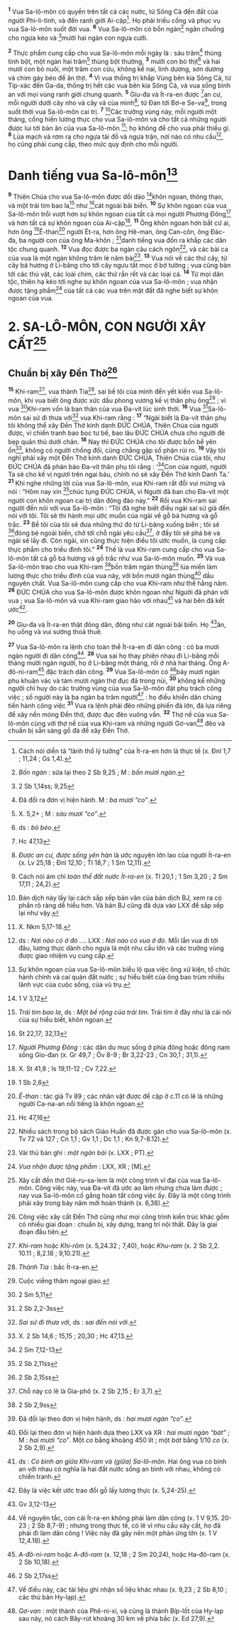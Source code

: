 <sup><b>1</b></sup> Vua Sa-lô-môn có quyền trên tất cả các nước, từ Sông Cả đến đất của người Phi-li-tinh, và đến ranh giới Ai-cập[^1]. Họ phải triều cống và phục vụ vua Sa-lô-môn suốt đời vua. <sup><b>6</b></sup> Vua Sa-lô-môn có bốn ngàn[^2] ngăn chuồng cho ngựa kéo và [^1*]mười hai ngàn con ngựa cưỡi.

<sup><b>2</b></sup> Thực phẩm cung cấp cho vua Sa-lô-môn mỗi ngày là : sáu trăm[^3] thùng tinh bột, một ngàn hai trăm[^4] thùng bột thường, <sup><b>3</b></sup> mười con bò thịt[^5] và hai mươi con bò nuôi, một trăm con cừu, không kể nai, linh dương, sơn dương và chim gáy béo để ăn thịt. <sup><b>4</b></sup> Vì vua thống trị khắp Vùng bên kia Sông Cả, từ Típ-xác đến Ga-da, thống trị hết các vua bên kia Sông Cả, và vua sống bình an với mọi vùng ranh giới chung quanh. <sup><b>5</b></sup> Giu-đa và Ít-ra-en được [^2*]an cư, mỗi người dưới cây nho và cây vả của mình[^6], từ Đan tới Bơ-e Se-va[^7], trong suốt thời vua Sa-lô-môn cai trị. <sup><b>7</b></sup> [^8]Các trưởng vùng này, mỗi người một tháng, cống hiến lương thực cho vua Sa-lô-môn và cho tất cả những người được lui tới bàn ăn của vua Sa-lô-môn [^9]; họ không để cho vua phải thiếu gì. <sup><b>8</b></sup> Lúa mạch và rơm rạ cho ngựa tải đồ và ngựa trận, nơi nào có nhu cầu[^10], họ cũng phải cung cấp, theo mức quy định cho mỗi người.

# Danh tiếng vua Sa-lô-môn[^11]
<sup><b>9</b></sup> Thiên Chúa cho vua Sa-lô-môn được dồi dào [^3*]khôn ngoan, thông thạo, và một trái tim bao la[^12] như [^4*]cát ngoài bãi biển. <sup><b>10</b></sup> Sự khôn ngoan của vua Sa-lô-môn trổi vượt hơn sự khôn ngoan của tất cả mọi người Phương Đông[^13] và hơn tất cả sự khôn ngoan của Ai-cập[^14]. <sup><b>11</b></sup> Ông khôn ngoan hơn bất cứ ai, hơn ông [^5*]Ê-than[^15] người Ét-ra, hơn ông Hê-man, ông Can-côn, ông Đác-đa, ba người con của ông Ma-khôn ; [^6*]danh tiếng vua đồn ra khắp các dân tộc chung quanh. <sup><b>12</b></sup> Vua đọc được ba ngàn câu cách ngôn[^16], và các bài ca của vua là một ngàn không trăm lẻ năm bài[^17]. <sup><b>13</b></sup> Vua nói về các thứ cây, từ cây bá hương ở Li-băng cho tới cây ngưu tất mọc ở bờ tường ; vua cũng bàn tới các thú vật, các loài chim, các thứ rắn rết và các loại cá. <sup><b>14</b></sup> Từ mọi dân tộc, thiên hạ kéo tới nghe sự khôn ngoan của vua Sa-lô-môn ; vua nhận được tặng phẩm[^18] của tất cả các vua trên mặt đất đã nghe biết sự khôn ngoan của vua.

# 2. SA-LÔ-MÔN, CON NGƯỜI XÂY CẤT[^19]
## Chuẩn bị xây Đền Thờ[^20]
<sup><b>15</b></sup> Khi-ram[^21], vua thành Tia[^22], sai bề tôi của mình đến yết kiến vua Sa-lô-môn, khi vua biết ông được xức dầu phong vương kế vị thân phụ ông[^23] ; vì vua [^7*]Khi-ram vốn là bạn thân của vua Đa-vít lúc sinh thời. <sup><b>16</b></sup> Vua [^8*]Sa-lô-môn sai sứ đi thưa với[^24] vua Khi-ram rằng : <sup><b>17</b></sup> “Ngài biết là Đa-vít thân phụ tôi không thể xây Đền Thờ kính danh ĐỨC CHÚA, Thiên Chúa của người được, vì chiến tranh bao bọc tư bề, bao lâu ĐỨC CHÚA chưa cho người đè bẹp quân thù dưới chân. <sup><b>18</b></sup> Nay thì ĐỨC CHÚA cho tôi được bốn bề yên ổn[^25], không có người chống đối, cũng chẳng gặp số phận rủi ro. <sup><b>19</b></sup> Vậy tôi nghĩ phải xây một Đền Thờ kính danh ĐỨC CHÚA, Thiên Chúa của tôi, như ĐỨC CHÚA đã phán bảo Đa-vít thân phụ tôi rằng : ‘[^9*]Con của ngươi, người Ta sẽ cho kế vị ngươi trên ngai báu, chính nó sẽ xây Đền Thờ kính Danh Ta.’ <sup><b>21</b></sup> Khi nghe những lời của vua Sa-lô-môn, vua Khi-ram rất đỗi vui mừng và nói : “Hôm nay xin [^10*]chúc tụng ĐỨC CHÚA, vì Người đã ban cho Đa-vít một người con khôn ngoan cai trị dân đông đảo này.” <sup><b>22</b></sup> Rồi vua Khi-ram sai người đến nói với vua Sa-lô-môn : “Tôi đã nghe biết điều ngài sai sứ giả đến nói với tôi. Tôi sẽ thi hành mọi ước muốn của ngài về gỗ bá hương và gỗ trắc. <sup><b>23</b></sup> Bề tôi của tôi sẽ đưa những thứ đó từ Li-băng xuống biển ; tôi sẽ [^11*]đóng bè ngoài biển, chở tới chỗ ngài yêu cầu[^26], ở đấy tôi sẽ phá bè và ngài sẽ lấy đi. Còn ngài, xin cũng thực hiện điều tôi ước muốn, là cung cấp thực phẩm cho triều đình tôi.” <sup><b>24</b></sup> Thế là vua Khi-ram cung cấp cho vua Sa-lô-môn tất cả gỗ bá hương và gỗ trắc như vua Sa-lô-môn muốn. <sup><b>25</b></sup> Và vua Sa-lô-môn trao cho vua Khi-ram [^12*]bốn trăm ngàn thùng[^27] lúa miến làm lương thực cho triều đình của vua này, với bốn mươi ngàn thùng[^28] dầu nguyên chất. Vua Sa-lô-môn cung cấp cho vua Khi-ram như thế hằng năm. <sup><b>26</b></sup> ĐỨC CHÚA cho vua Sa-lô-môn được khôn ngoan như Người đã phán với vua ; vua Sa-lô-môn và vua Khi-ram giao hảo với nhau[^29] và hai bên đã kết ước[^30].

<sup><b>20</b></sup> Giu-đa và Ít-ra-en thật đông dân, đông như cát ngoài bãi biển. Họ [^13*]ăn, họ uống và vui sướng thoả thuê.

<sup><b>27</b></sup> Vua Sa-lô-môn ra lệnh cho toàn thể Ít-ra-en đi dân công : có ba mươi ngàn người đi dân công[^31]. <sup><b>28</b></sup> Vua sai họ thay phiên nhau đi Li-băng mỗi tháng mười ngàn người, họ ở Li-băng một tháng, rồi ở nhà hai tháng. Ông A-đô-ni-ram[^32] đặc trách dân công. <sup><b>29</b></sup> Vua Sa-lô-môn có [^14*]bảy mươi ngàn phu khuân vác và tám mươi ngàn thợ đục đá trong núi, <sup><b>30</b></sup> không kể những người chỉ huy do các trưởng vùng của vua Sa-lô-môn đặt phụ trách công việc ; số người này là ba ngàn ba trăm người[^33] : họ điều khiển dân chúng tiến hành công việc <sup><b>31</b></sup> Vua ra lệnh phải đẽo những phiến đá lớn, đá lựa riêng để xây nền móng Đền thờ, được đục đẽo vuông vắn. <sup><b>32</b></sup> Thợ nề của vua Sa-lô-môn cùng với thợ nề của vua Khi-ram và những người Gơ-van[^34] đẽo và chuẩn bị sẵn sàng gỗ đá để xây Đền Thờ.

[^1]: Cách nói diễn tả “lãnh thổ lý tưởng” của Ít-ra-en hơn là thực tế (x. Đnl 1,7 ; 11,24 ; Gs 1,4).
[^2]: <i>Bốn ngàn</i> : sửa lại theo 2 Sb 9,25 ; M : <i>bốn mươi ngàn</i>.
[^3]: Đã đổi ra đơn vị hiện hành. M : <i>ba mươi “co”</i>.
[^4]: X. 5,2+ ; M : <i>sáu mươi “co”</i>.
[^5]: ds : <i>bò béo</i>.
[^6]: <i>Được an cư, được sống yên hàn</i> là ước nguyện lớn lao của người Ít-ra-en (x. Lv 25,18 ; Đnl 12,10 ; Tl 18,7 ; 1 Sm 12,11).
[^7]: Cách nói ám chỉ <i>toàn thể đất nước Ít-ra-en</i> (x. Tl 20,1 ; 1 Sm 3,20 ; 2 Sm 17,11 ; 24,2).
[^8]: Bản dịch này lấy lại cách sắp xếp bản văn của bản dịch BJ, xem ra có phần rõ ràng dễ hiểu hơn. Và bản BJ cũng đã dựa vào LXX để sắp xếp lại như vậy.
[^9]: X. Nkm 5,17-18.
[^10]: ds : <i>Nơi nào có ở đó ...</i>. LXX : <i>Nơi nào có vua ở đó</i>. Mỗi lần vua đi tới đâu, lương thực dành cho ngựa là một nhu cầu lớn và các trưởng vùng được giao nhiệm vụ cung cấp.
[^11]: Sự khôn ngoan của vua Sa-lô-môn biểu lộ qua việc ông xử kiện, tổ chức hành chính và cai quản đất nước ; sự hiểu biết của ông bao trùm nhiều lãnh vực của cuộc sống, của vũ trụ.
[^12]: <i>Trái tim bao la</i>, ds : <i>Một bề rộng của trái tim</i>. Trái tim ở đây như là cái nôi của sự hiểu biết, khôn ngoan.
[^13]: <i>Người Phương Đông</i> : các dân du mục sống ở phía đông hoặc đông nam sông Gio-đan (x. Gr 49,7 ; Ôv 8-9 ; Br 3,22-23 ; Cn 30,1 ; 31,1).
[^14]: X. St 41,8 ; Is 19,11-12 ; Cv 7,22.
[^15]: <i>Ê-than</i> : tác giả Tv 89 ; các nhân vật được đề cập ở c.11 có lẽ là những người Ca-na-an nổi tiếng là khôn ngoan.
[^16]: Nhiều sách trong bộ sách Giáo Huấn đã được gán cho vua Sa-lô-môn (x. Tv 72 và 127 ; Cn 1,1 ; Gv 1,1 ; Dc 1,1 ; Kn 9,7-8.12).
[^17]: Vài thủ bản ghi : <i>một ngàn bài</i> (x. LXX ; PT).
[^18]: <i>Vua nhận được tặng phẩm</i> : LXX, XR ; [M].
[^19]: Xây cất đền thờ Giê-ru-sa-lem là một công trình vĩ đại của vua Sa-lô-môn. Công việc này, vua Đa-vít đã ước ao làm nhưng chưa làm được ; nay vua Sa-lô-môn cố gắng hoàn tất công việc ấy. Đây là một công trình phải xây trong bảy năm mới hoàn thành (x. 6,38).
[^20]: Công việc xây cất Đền Thờ cũng như mọi công trình kiến trúc khác gồm có nhiều giai đoạn : chuẩn bị, xây dựng, trang trí nội thất. Đây là giai đoạn đầu tiên.
[^21]: <i>Khi-ram</i> hoặc <i>Khi-rôm</i> (x. 5,24.32 ; 7,40), hoặc <i>Khu-ram</i> (x. 2 Sb 2,2. 10.11 ; 8,2.18 ; 9,10.21).
[^22]: <i>Thành Tia</i> : bắc Ít-ra-en.
[^23]: Cuộc viếng thăm ngoại giao.
[^24]: <i>Sai sứ đi thưa với</i>, ds : <i>sai đến nói với</i>.
[^25]: X. 2 Sb 14,6 ; 15,15 ; 20,30 ; Hc 47,13.
[^26]: Chỗ này có lẽ là Gia-phô (x. 2 Sb 2,15 ; Er 3,7).
[^27]: Đã đổi lại theo đơn vị hiện hành, ds : <i>hai mươi ngàn “co”</i>.
[^28]: Đổi lại theo đơn vị hiện hành dựa theo LXX và XR : <i>hai mươi ngàn “bát”</i> ; M : <i>hai mươi “co”</i>. Một <i>co</i> bằng khoảng 450 lít ; một <i>bát</i> bằng 1/10 <i>co</i> (x. 2 Sb 2,9).
[^29]: ds : <i>Có bình an giữa Khi-ram và (giữa) Sa-lô-môn</i>. Hai ông vua có bình an với nhau có nghĩa là hai đất nước sống an bình với nhau, không có chiến tranh.
[^30]: Đây là việc kết ước trao đổi gỗ lấy lương thực (x. 5,24-25).
[^31]: Về nguyên tắc, con cái Ít-ra-en không phải làm dân công (x. 1 V 9,15. 20-23 ; 2 Sb 8,7-9) ; nhưng trong thực tế, có lẽ vì nhu cầu xây cất, họ đã phải đi làm dân công ! Việc này đã gây nên một phản ứng lớn (x. 1 V 12,4.18).
[^32]: <i>A-đô-ni-ram</i> hoặc <i>A-đô-ram</i> (x. 12,18 ; 2 Sm 20,24), hoặc Ha-đô-ram (x. 2 Sb 10,18).
[^33]: Về điều này, các tài liệu ghi nhận số liệu khác nhau (x. 9,23 ; 2 Sb 8,10 ; các thủ bản Hy-lạp).
[^34]: <i>Gơ-van</i> : một thành của Phê-ni-xi, và cũng là thành Bíp-lốt của Hy-lạp sau này, nó cách Bây-rút khoảng 30 km về phía bắc (x. Ed 27,9).
[^1*]: 2 Sb 1,14ss; 9,25
[^2*]: Hc 47,13
[^3*]: 1 V 3,12
[^4*]: St 22,17; 32,13
[^5*]: 1 Sb 2,6
[^6*]: Hc 47,16
[^7*]: 2 Sm 5,11
[^8*]: 2 Sb 2,2-3ss
[^9*]: 2 Sm 7,12-13
[^10*]: 2 Sb 2,11ss
[^11*]: 2 Sb 2,15ss
[^12*]: 2 Sb 2,9ss
[^13*]: Gv 3,12-13
[^14*]: 2 Sb 2,17ss
